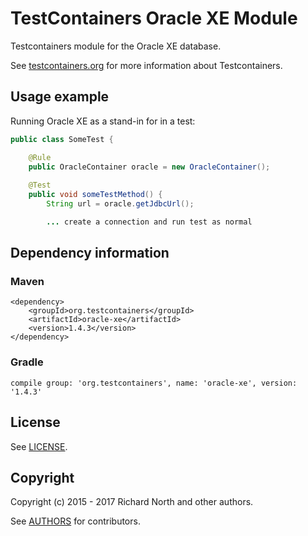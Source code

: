 # TestContainers Oracle XE Module

Testcontainers module for the Oracle XE database.

See [testcontainers.org](https://www.testcontainers.org) for more information about Testcontainers.

<!--[![Build Status](https://travis-ci.org/testcontainers/testcontainers-java-module-oracle-xe.svg?branch=master)](https://travis-ci.org/testcontainers/testcontainers-java-module-oracle-xe)-->

## Usage example

Running Oracle XE as a stand-in for in a test:

```java
public class SomeTest {

    @Rule
    public OracleContainer oracle = new OracleContainer();
    
    @Test
    public void someTestMethod() {
        String url = oracle.getJdbcUrl();

        ... create a connection and run test as normal
```

## Dependency information

### Maven

```
<dependency>
    <groupId>org.testcontainers</groupId>
    <artifactId>oracle-xe</artifactId>
    <version>1.4.3</version>
</dependency>
```

### Gradle

```
compile group: 'org.testcontainers', name: 'oracle-xe', version: '1.4.3'
```

## License

See [LICENSE](LICENSE).

## Copyright

Copyright (c) 2015 - 2017 Richard North and other authors.

See [AUTHORS](AUTHORS) for contributors.

